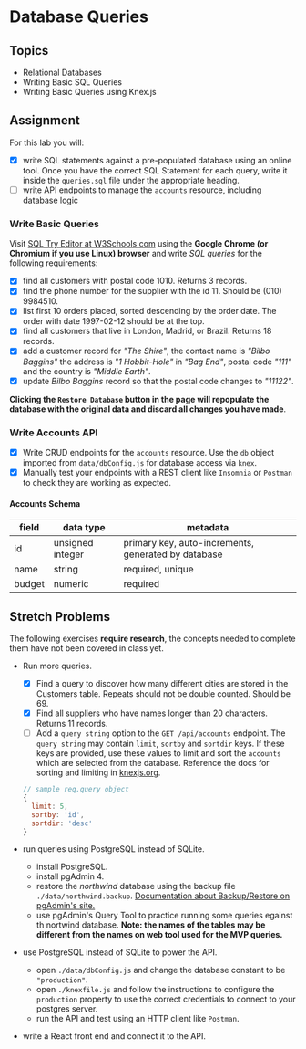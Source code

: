 # Database Queries

## Topics

- Relational Databases
- Writing Basic SQL Queries
- Writing Basic Queries using Knex.js

## Assignment

For this lab you will:

- [x] write SQL statements against a pre-populated database using an online tool. Once you have the correct SQL Statement for each query, write it inside the `queries.sql` file under the appropriate heading.
- [ ] write API endpoints to manage the `accounts` resource, including database logic

### Write Basic Queries

Visit [SQL Try Editor at W3Schools.com](https://www.w3schools.com/Sql/trysql.asp?filename=trysql_select_all) using the **Google Chrome (or Chromium if you use Linux) browser** and write _SQL queries_ for the following requirements:

- [x] find all customers with postal code 1010. Returns 3 records.
- [x] find the phone number for the supplier with the id 11. Should be (010) 9984510.
- [x] list first 10 orders placed, sorted descending by the order date. The order with date 1997-02-12 should be at the top.
- [x] find all customers that live in London, Madrid, or Brazil. Returns 18 records.
- [x] add a customer record for _"The Shire"_, the contact name is _"Bilbo Baggins"_ the address is _"1 Hobbit-Hole"_ in _"Bag End"_, postal code _"111"_ and the country is _"Middle Earth"_.
- [x] update _Bilbo Baggins_ record so that the postal code changes to _"11122"_.

**Clicking the `Restore Database` button in the page will repopulate the database with the original data and discard all changes you have made**.

### Write Accounts API

- [x] Write CRUD endpoints for the `accounts` resource. Use the `db` object imported from `data/dbConfig.js` for database access via `knex`.
- [x] Manually test your endpoints with a REST client like `Insomnia` or `Postman` to check they are working as expected.

#### Accounts Schema

| field  | data type        | metadata                                            |
| ------ | ---------------- | --------------------------------------------------- |
| id     | unsigned integer | primary key, auto-increments, generated by database |
| name   | string           | required, unique                                    |
| budget | numeric          | required                                            |

## Stretch Problems

The following exercises **require research**, the concepts needed to complete them have not been covered in class yet.

- Run more queries.

  - [x] Find a query to discover how many different cities are stored in the Customers table. Repeats should not be double counted. Should be 69.
  - [x] Find all suppliers who have names longer than 20 characters. Returns 11 records.
  - [ ] Add a `query string` option to the `GET /api/accounts` endpoint. The `query string` may contain `limit`, `sortby` and `sortdir` keys. If these keys are provided, use these values to limit and sort the `accounts` which are selected from the database. Reference the docs for sorting and limiting in [knexjs.org](http://knexjs.org/).

  ```js
  // sample req.query object
  {
    limit: 5,
    sortby: 'id',
    sortdir: 'desc'
  }
  ```

- run queries using PostgreSQL instead of SQLite.
  - install PostgreSQL.
  - install pgAdmin 4.
  - restore the _northwind_ database using the backup file `./data/northwind.backup`. [Documentation about Backup/Restore on pgAdmin's site.](https://www.pgadmin.org/docs/pgadmin4/development/backup_and_restore.html)
  - use pgAdmin's Query Tool to practice running some queries egainst th nortwind database. **Note: the names of the tables may be different from the names on web tool used for the MVP queries.**
- use PostgreSQL instead of SQLite to power the API.
  - open `./data/dbConfig.js` and change the database constant to be `"production"`.
  - open `./knexfile.js` and follow the instructions to configure the `production` property to use the correct credentials to connect to your postgres server.
  - run the API and test using an HTTP client like `Postman`.
- write a React front end and connect it to the API.

